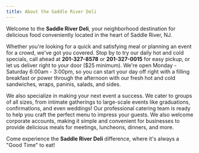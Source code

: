 ```yaml
---
title: About the Saddle River Deli
---
```


Welcome to the **Saddle River Deli**, your neighborhood destination for delicious food conveniently located in the heart of Saddle River, NJ.

Whether you're looking for a quick and satisfying meal or planning an event for a crowd, we've got you covered. Stop by to try our daily hot and cold specials, call ahead at **201-327-8578** or **201-327-0015** for easy pickup, or let us deliver right to your door ($25 minimum). We're open Monday - Saturday 6:00am - 3:00pm, so you can start your day off right with a filling breakfast or power through the afternoon with our fresh hot and cold sandwiches, wraps, paninis, salads, and sides.

We also specialize in making your next event a success. We cater to groups of all sizes, from intimate gatherings to large-scale events like graduations, confirmations, and even weddings! Our professional catering team is ready to help you craft the perfect menu to impress your guests. We also welcome corporate accounts, making it simple and convenient for businesses to provide delicious meals for meetings, luncheons, dinners, and more.

Come experience the **Saddle River Deli** difference, where it's always a "Good Time" to eat!
